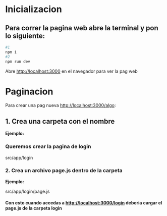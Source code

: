 # Inicializacion

## Para correr la pagina web abre la terminal y pon lo siguiente:

```bash
#1
npm i
#2
npm run dev
```

Abre [http://localhost:3000](http://localhost:3000) en el navegador para ver la pag web

# Paginacion

Para crear una pag nueva [http://localhost:3000/algo](http://localhost:3000/algo):

## 1. Crea una carpeta con el nombre 

**Ejemplo:**
### Queremos crear la pagina de login

src/app/login

### 2. Crea un archivo page.js dentro de la carpeta

**Ejemplo:**

src/app/login/page.js

#### Con esto cuando accedas a [http://localhost:3000/login](http://localhost:3000/login) deberia cargar el page.js de la carpeta login